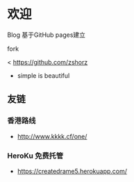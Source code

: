 # 欢迎
Blog 基于GitHub pages建立 

fork  

< https://github.com/zshorz


*  simple is beautiful
## 友链  


### 香港路线  

* http://www.kkkk.cf/one/

###	HeroKu 免费托管

* https://createdrame5.herokuapp.com/